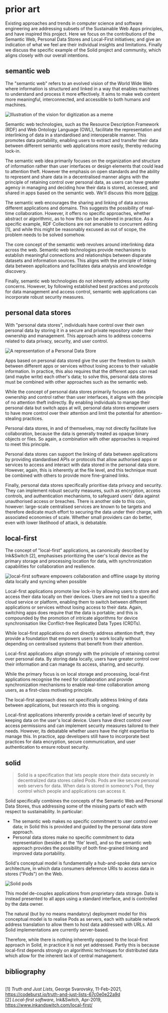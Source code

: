 # prior art

Existing approaches and trends in computer science and software engineering are addressing subsets of the Sustainable Web Apps principles, and have inspired this project. Here we focus on the contributions of the Semantic Web, Personal Data Stores and Local-First initiatives; and give an indication of what we feel are their individual insights and limitations. Finally we discuss the specific example of the Solid project and community, which aligns closely with our overall intentions.

## semantic web

The "semantic web" refers to an evolved vision of the World Wide Web where information is structured and linked in a way that enables machines to understand and process it more effectively. It aims to make web content more meaningful, interconnected, and accessible to both humans and machines.

![Illustration of the vision for digitization as a meme](https://www.w3.org/comm/assets/stock/shutterstock_728178127-500px.jpg)

Semantic web technologies, such as the Resource Description Framework (RDF) and Web Ontology Language (OWL), facilitate the representation and interlinking of data in a standardised and interoperable manner. This promotes data portability, enabling users to extract and transfer their data between different semantic web applications more easily, thereby reducing lock-in.

The semantic web idea primarily focuses on the organization and structure of information rather than user interfaces or design elements that could lead to attention theft. However the emphasis on open standards and the ability to represent and share data in a decentralised manner aligns with the principle of retaining control over personal data, as users can have greater agency in managing and deciding how their data is stored, accessed, and shared in apps based on the semantic web. We'll discuss this more [below](#solid).

The semantic web encourages the sharing and linking of data across different applications and domains. This suggests the possibility of real-time collaboration. However, it offers no specific approaches, whether abstract or algorithmic, as to how this can be achieved in practice. As a specific example, RDF Collections are not amenable to concurrent editing [1], and while this might be reasonably excused as out of scope, the problem needs to be solved somehow.

The core concept of the semantic web revolves around interlinking data across the web. Semantic web technologies provide mechanisms to establish meaningful connections and relationships between disparate datasets and information sources. This aligns with the principle of linking data between applications and facilitates data analysis and knowledge discovery.

Finally, semantic web technologies do not inherently address security concerns. However, by following established best practices and protocols for data management and access control, semantic web applications can incorporate robust security measures.

## personal data stores

With "personal data stores", individuals have control over their own personal data by storing it in a secure and private repository under their ownership and management. This approach aims to address concerns related to data privacy, security, and user control.

![A representation of a Personal Data Store](https://www.researchgate.net/profile/Riccardo-Guidotti/publication/283515263/figure/fig2/AS:292837956173825@1446829417238/A-representation-of-a-Personal-Data-Store-where-different-kinds-of-personal-data-are.png)

Apps based on personal data stored give the user the freedom to switch between different apps or services without losing access to their valuable information. In practice, this also requires that the different apps can read (and maybe write) each other's data; to solve this, personal data stores must be combined with other approaches such as the semantic web.

While the concept of personal data stores primarily focuses on data ownership and control rather than user interfaces, it aligns with the principle of no attention theft indirectly. By enabling individuals to manage their personal data but switch apps at will, personal data stores empower users to have more control over their attention and limit the potential for attention-stealing practices.

Personal data stores, in and of themselves, may not directly facilitate live collaboration, because the data is generally treated as opaque binary objects or files. So again, a combination with other approaches is required to meet this principle.

Personal data stores can support the linking of data between applications by providing standardised APIs or protocols that allow authorised apps or services to access and interact with data stored in the personal data store. However, again, this is inherently at the file level, and this technique must be combined with others to provide more fine-grained links.

Finally, personal data stores specifically prioritise data privacy and security. They can implement robust security measures, such as encryption, access controls, and authentication mechanisms, to safeguard users' data against unauthorised access or breaches. There is another side to this coin, however: large-scale centralised services are known to be targets and therefore dedicate much effort to securing the data under their charge, with associated economies of scale. Whether small providers can do better, even with lower likelihood of attack, is debatable.

## local-first

The concept of "local-first" applications, as canonically described by Ink&Switch [2], emphasises prioritizing the user's local device as the primary storage and processing location for data, with synchronization capabilities for collaboration and resilience.

![local-first software empowers collaboration and offline usage by storing data locally and syncing when possible](https://pbs.twimg.com/media/FLVeiv4XEBIH8uK?format=jpg&name=4096x4096)

Local-first applications promote low lock-in by allowing users to store and access their data locally on their devices. Users are not tied to a specific cloud service or platform, enabling them to switch between different applications or services without losing access to their data. Again, switching apps does require that the data is portable; and this is compounded by the promotion of intricate algorithms for device synchronisation like Conflict-free Replicated Data Types (CRDTs).

While local-first applications do not directly address attention theft, they provide a foundation that empowers users to work locally without depending on centralised systems that benefit from their attention.

Local-first applications align strongly with the principle of retaining control over personal data. By storing data locally, users have greater control over their information and can manage its access, sharing, and security.

While the primary focus is on local storage and processing, local-first applications recognise the need for collaboration and provide synchronization mechanisms to enable real-time collaboration among users, as a first-class motivating principle.

The local-first approach does not specifically address linking of data between applications, but research into this is ongoing.

Local-first applications inherently provide a certain level of security by keeping data on the user's local device. Users have direct control over access permissions and can implement security measures tailored to their needs. However, its debatable whether _users_ have the right expertise to manage this. In practice, app developers still have to incorporate best practices for data encryption, secure communication, and user authentication to ensure robust security.

## solid

> Solid is a specification that lets people store their data securely in decentralized data stores called Pods. Pods are like secure personal web servers for data. When data is stored in someone's Pod, they control which people and applications can access it.

Solid specifically combines the concepts of the Semantic Web and Personal Data Stores, thus addressing some of the missing parts of each with respect to sustainability. In particular:

- The semantic web makes no specific commitment to user control over data; in Solid this is provided and guided by the personal data store approach.
- Personal data stores make no specific commitment to data representation (besides at the 'file' level), and so the semantic web approach provides the possibility of both fine-grained linking and improved data portability.

Solid's conceptual model is fundamentally a hub-and-spoke data service architecture, in which data consumers deference URIs to access data in stores ("Pods") on the Web.

![Solid pods](https://solidproject.org/assets/img/solid-pod-tour.svg)

This model de-couples applications from proprietary data storage. Data is instead presented to all apps using a standard interface, and is controlled by the data owner.

The natural (but by no means mandatory) deployment model for this conceptual model is to realise Pods as servers, each with suitable network address translation to allow them to host data addressed with URLs. All Solid implementations are currently server-based.

Therefore, while there is nothing inherently opposed to the local-first approach in Solid, in practice it is not yet addressed. Partly this is because local-first depends strongly on algorithmic techniques for distributed data which allow for the inherent lack of central management.

## bibliography
<br>[1] _Truth and Just Lists_, George Svarovsky, 11-Feb-2021, https://codeburst.io/truth-and-just-lists-67c0e0e22a9d
<br>[2] _Local-first software_, Ink&Switch, Apr-2019, https://www.inkandswitch.com/local-first/